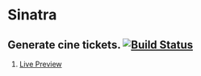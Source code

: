 # Sinatra
## Generate cine tickets. [![Build Status](https://travis-ci.org/OscarCamiloRuiz/Cinema-s-tikets.svg)](https://travis-ci.org/OscarCamiloRuiz/Cinema-s-tikets)
1. [Live Preview](https://guarded-sea-22992.herokuapp.com)
